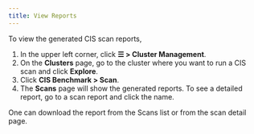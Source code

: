 ```yaml
---
title: View Reports
---
```


<head>
  <link rel="canonical" href="https://ranchermanager.docs.rancher.com/how-to-guides/advanced-user-guides/cis-scan-guides/view-reports"/>
</head>

To view the generated CIS scan reports,

1. In the upper left corner, click **☰ > Cluster Management**.
1. On the **Clusters** page, go to the cluster where you want to run a CIS scan and click **Explore**.
1. Click **CIS Benchmark > Scan**.
1. The **Scans** page will show the generated reports. To see a detailed report, go to a scan report and click the name.

One can download the report from the Scans list or from the scan detail page.